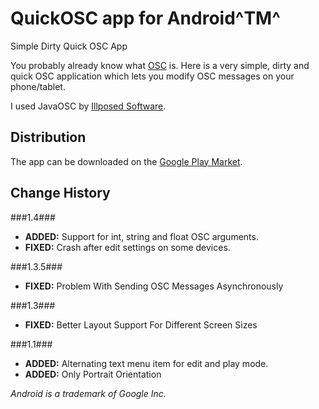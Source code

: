 # QuickOSC app for Android^TM^

Simple Dirty Quick OSC App

You probably already know what [OSC](http://en.wikipedia.org/wiki/Open_Sound_Control "link") is. Here is a very simple, dirty and quick OSC application which lets you modify OSC messages on your phone/tablet.

I used JavaOSC by [Illposed Software](http://www.illposed.com/software/javaosc.html "link").

## Distribution
The app can be downloaded on the [Google Play Market](https://play.google.com/store/apps/details?id=com.ahmetkizilay.controls.osc "Link").


## Change History
###1.4###
+ **ADDED:** Support for int, string and float OSC arguments. 
+ **FIXED:** Crash after edit settings on some devices.

###1.3.5###
+ **FIXED:** Problem With Sending OSC Messages Asynchronously

###1.3###
+ **FIXED:** Better Layout Support For Different Screen Sizes

###1.1###
+ **ADDED:** Alternating text menu item for edit and play mode.
+ **ADDED:** Only Portrait Orientation

*Android is a trademark of Google Inc.*
